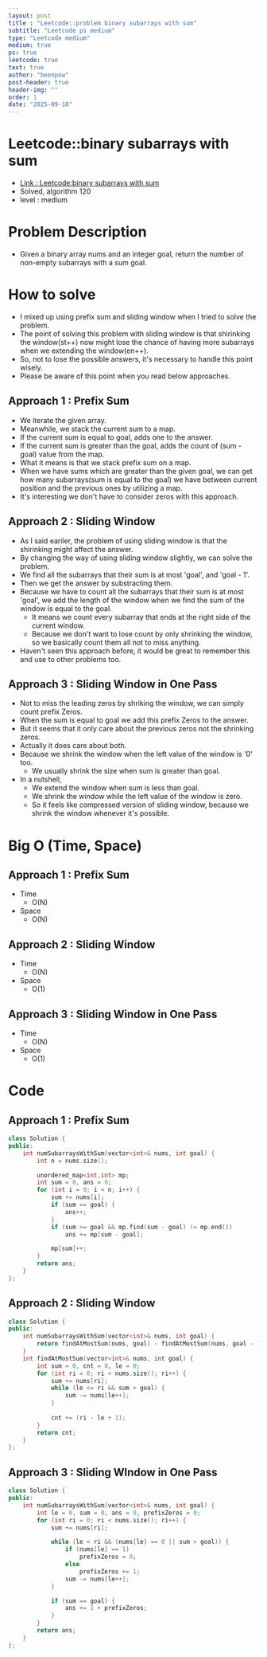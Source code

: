 ```yaml
---
layout: post
title : "Leetcode::problem binary subarrays with sum"
subtitle: "Leetcode ps medium"
type: "Leetcode medium"
medium: true
ps: true
leetcode: true
text: true
author: "beenpow"
post-header: true
header-img: ""
order: 1
date: "2025-09-18"
---
```


# Leetcode::binary subarrays with sum
- [Link : Leetcode:binary subarrays with sum]()
- Solved, algorithm 120
- level : medium

# Problem Description
- Given a binary array nums and an integer goal, return the number of non-empty subarrays with a sum goal.

# How to solve
- I mixed up using prefix sum and sliding window when I tried to solve the problem.
- The point of solving this problem with sliding window is that shirinking the window(st++) now might lose the chance of having more subarrays when we extending the window(en++).
- So, not to lose the possible answers, it's necessary to handle this point wisely.
- Please be aware of this point when you read below approaches.

## Approach 1 : Prefix Sum
- We iterate the given array.
- Meanwhile, we stack the current sum to a map.
- If the current sum is equal to goal, adds one to the answer.
- If the current sum is greater than the goal, adds the count of (sum - goal) value from the map.
- What it means is that we stack prefix sum on a map.
- When we have sums which are greater than the given goal, we can get how many subarrays(sum is equal to the goal) we have between current position and the previous ones by utilizing a map.
- It's interesting we don't have to consider zeros with this approach.

## Approach 2 : Sliding Window
- As I said eariler, the problem of using sliding window is that the shirinking might affect the answer.
- By changing the way of using sliding window slightly, we can solve the problem.
- We find all the subarrays that their sum is at most 'goal', and 'goal - 1'.
- Then we get the answer by substracting them.
- Because we have to count all the subarrays that their sum is at most 'goal', we add the length of the window when we find the sum of the window is equal to the goal.
    - It means we count every subarray that ends at the right side of the current window.
    - Because we don't want to lose count by only shrinking the window, so we basically count them all not to miss anything.
- Haven't seen this approach before, it would be great to remember this and use to other problems too.

## Approach 3 : Sliding Window in One Pass
- Not to miss the leading zeros by shriking the window, we can simply count prefix Zeros.
- When the sum is equal to goal we add this prefix Zeros to the answer.
- But it seems that it only care about the previous zeros not the shrinking zeros.
- Actually it does care about both.
- Because we shrink the window when the left value of the window is '0' too.
    - We usually shrink the size when sum is greater than goal.
- In a nutshell, 
    - We extend the window when sum is less than goal.
    - We shrink the window while the left value of the window is zero.
    - So it feels like compressed version of sliding window, because we shrink the window whenever it's possible.


# Big O (Time, Space)

## Approach 1 : Prefix Sum
- Time
    - O(N)
- Space
    - O(N)

## Approach 2 : Sliding Window
- Time
    - O(N)
- Space
    - O(1)

## Approach 3 : Sliding Window in One Pass
- Time
    - O(N)
- Space
    - O(1)

# Code

## Approach 1 : Prefix Sum

```cpp
class Solution {
public:
    int numSubarraysWithSum(vector<int>& nums, int goal) {
        int n = nums.size();

        unordered_map<int,int> mp;
        int sum = 0, ans = 0;
        for (int i = 0; i < n; i++) {
            sum += nums[i];
            if (sum == goal) {
                ans++;
            } 
            if (sum >= goal && mp.find(sum - goal) != mp.end())
                ans += mp[sum - goal];

            mp[sum]++;
        }
        return ans;
    }
};
```

## Approach 2 : Sliding Window

```cpp
class Solution {
public:
    int numSubarraysWithSum(vector<int>& nums, int goal) {
        return findAtMostSum(nums, goal) - findAtMostSum(nums, goal - 1);
    }
    int findAtMostSum(vector<int>& nums, int goal) {
        int sum = 0, cnt = 0, le = 0;
        for (int ri = 0; ri < nums.size(); ri++) {
            sum += nums[ri];
            while (le <= ri && sum > goal) {
                sum -= nums[le++];
            }
            
            cnt += (ri - le + 1);
        }
        return cnt;
    }
};
```

## Approach 3 : Sliding WIndow in One Pass

```cpp
class Solution {
public:
    int numSubarraysWithSum(vector<int>& nums, int goal) {
        int le = 0, sum = 0, ans = 0, prefixZeros = 0;
        for (int ri = 0; ri < nums.size(); ri++) {
            sum += nums[ri];

            while (le < ri && (nums[le] == 0 || sum > goal)) {
                if (nums[le] == 1) 
                    prefixZeros = 0;
                else 
                    prefixZeros += 1;
                sum -= nums[le++];
            }

            if (sum == goal) {
                ans += 1 + prefixZeros;
            }
        }
        return ans;
    }
};
```